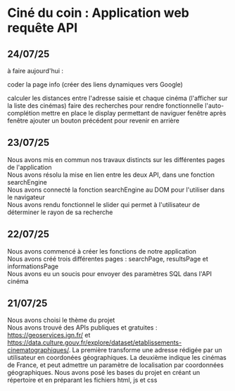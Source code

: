 # Ciné du coin : Application web requête API

## 24/07/25

à faire aujourd'hui :

coder la page info (créer des liens dynamiques vers Google)

calculer les distances entre l'adresse saisie et chaque cinéma (l'afficher sur la liste des cinémas)
faire des recherches pour rendre fonctionnelle l'auto-complétion
mettre en place le display permettant de naviguer fenêtre après fenêtre
ajouter un bouton précédent pour revenir en arrière

## 23/07/25
Nous avons mis en commun nos travaux distincts sur les différentes pages de l'application\
Nous avons résolu la mise en lien entre les deux API, dans une fonction searchEngine\
Nous avons connecté la fonction searchEngine au DOM pour l'utiliser dans le navigateur\
Nous avons rendu fonctionnel le slider qui permet à l'utilisateur de déterminer le rayon de sa recherche
## 22/07/25
Nous avons commencé à créer les fonctions de notre application\
Nous avons créé trois différentes pages : searchPage, resultsPage et informationsPage\
Nous avons eu un soucis pour envoyer des paramètres SQL dans l'API cinéma
## 21/07/25
Nous avons choisi le thème du projet\
Nous avons trouvé des APIs publiques et gratuites : https://geoservices.ign.fr/ et https://data.culture.gouv.fr/explore/dataset/etablissements-cinematographiques/. La première transforme une adresse rédigée par un utilisateur en coordonées géographiques. La deuxième indique les cinémas de France, et peut admettre un paramètre de localisation par coordonnées géographiques.
Nous avons posé les bases du projet en créant un répertoire et en préparant les fichiers html, js et css
